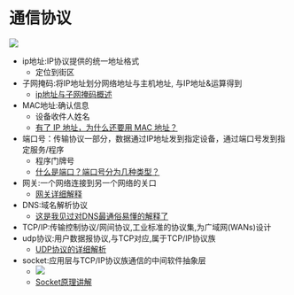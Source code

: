 # 通信协议
![](https://img-blog.csdnimg.cn/20190718154451958.png?x-oss-process=image/watermark,type_ZmFuZ3poZW5naGVpdGk,shadow_10,text_aHR0cHM6Ly9ibG9nLmNzZG4ubmV0L3Bhc2hhbmh1NjQwMg==,size_16,color_FFFFFF,t_70)
- ip地址:IP协议提供的统一地址格式
  - 定位到街区
- 子网掩码:将IP地址划分网络地址与主机地址, 与IP地址&运算得到
  - [ip地址与子网掩码概述](https://blog.csdn.net/weixin_43919932/article/details/102829258)
- MAC地址:确认信息
  - 设备收件人姓名
  - [有了 IP 地址，为什么还要用 MAC 地址？](https://blog.csdn.net/weixin_43919932/article/details/122435157)
- 端口号：传输协议一部分，数据通过IP地址发到指定设备，通过端口号发到指定服务/程序
  - 程序门牌号
  - [什么是端口？端口号分为几种类型？](https://blog.csdn.net/weixin_43837883/article/details/114313461)
- 网关:一个网络连接到另一个网络的关口
  - [网关详细解释](https://blog.csdn.net/yuangan1529/article/details/117319375)
- DNS:域名解析协议
  - [这是我见过对DNS最通俗易懂的解释了](https://blog.csdn.net/networktp/article/details/111569487)
- TCP/IP:传输控制协议/网间协议,工业标准的协议集,为广域网(WANs)设计
- udp协议:用户数据报协议,与TCP对应,属于TCP/IP协议族
  - [UDP协议的详细解析](https://blog.csdn.net/aa1928992772/article/details/85240358)
- socket:应用层与TCP/IP协议族通信的中间软件抽象层
  - ![](https://img-blog.csdnimg.cn/20190718154523875.png?x-oss-process=image/watermark,type_ZmFuZ3poZW5naGVpdGk,shadow_10,text_aHR0cHM6Ly9ibG9nLmNzZG4ubmV0L3Bhc2hhbmh1NjQwMg==,size_16,color_FFFFFF,t_70)
  - [Socket原理讲解](https://blog.csdn.net/pashanhu6402/article/details/96428887)
